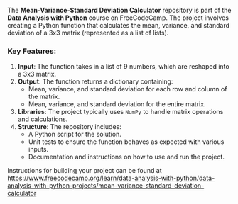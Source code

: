 The **Mean-Variance-Standard Deviation Calculator** repository is part of the **Data Analysis with Python** course on FreeCodeCamp. The project involves creating a Python function that calculates the mean, variance, and standard deviation of a 3x3 matrix (represented as a list of lists).

### Key Features:
1. **Input**: The function takes in a list of 9 numbers, which are reshaped into a 3x3 matrix.
2. **Output**: The function returns a dictionary containing:
   - Mean, variance, and standard deviation for each row and column of the matrix.
   - Mean, variance, and standard deviation for the entire matrix.
3. **Libraries**: The project typically uses `NumPy` to handle matrix operations and calculations.
4. **Structure**: The repository includes:
   - A Python script for the solution.
   - Unit tests to ensure the function behaves as expected with various inputs.
   - Documentation and instructions on how to use and run the project.


Instructions for building your project can be found at https://www.freecodecamp.org/learn/data-analysis-with-python/data-analysis-with-python-projects/mean-variance-standard-deviation-calculator
